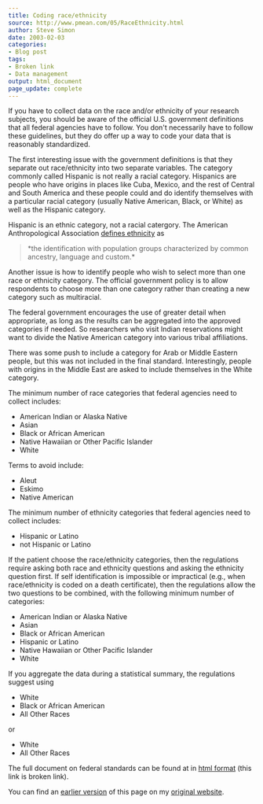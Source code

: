 ```yaml
---
title: Coding race/ethnicity
source: http://www.pmean.com/05/RaceEthnicity.html
author: Steve Simon
date: 2003-02-03
categories:
- Blog post
tags:
- Broken link
- Data management
output: html_document
page_update: complete
---
```

If you have to collect data on the race and/or ethnicity of your research subjects, you should be aware of the official U.S. government definitions that all federal agencies have to follow. You don't necessarily have to follow these guidelines, but they do offer up a way to code your data that is reasonably standardized.

The first interesting issue with the government definitions is that they separate out race/ethnicity into two separate variables. The category commonly called Hispanic is not really a racial category. Hispanics are people who have origins in places like Cuba, Mexico, and the rest of Central and South America and these people could and do identify themselves with a particular racial category (usually Native American, Black, or White) as well as the Hispanic category.

Hispanic is an ethnic category, not a racial catergory. The American Anthropological Association [defines ethnicity][aaa1] as

<blockquote>*the identification with population groups characterized by common ancestry, language and custom.*</blockquote>


Another issue is how to identify people who wish to select more than one race or ethnicity category. The official government policy is to allow respondents to choose more than one category rather than creating a new category such as multiracial.

The federal government encourages the use of greater detail when appropriate, as long as the results can be aggregated into the approved categories if needed. So researchers who visit Indian reservations might want to divide the Native American category into various tribal affiliations.

There was some push to include a category for Arab or Middle Eastern people, but this was not included in the final standard. Interestingly, people with origins in the Middle East are asked to include themselves in the White category.

The minimum number of race categories that federal agencies need to collect includes:

-   American Indian or Alaska Native
-   Asian
-   Black or African American
-   Native Hawaiian or Other Pacific Islander
-   White

Terms to avoid include:

-   Aleut
-   Eskimo
-   Native American

The minimum number of ethnicity categories that federal agencies need to collect includes:

-   Hispanic or Latino
-   not Hispanic or Latino

If the patient choose the race/ethnicity categories, then the regulations require asking both race and ethnicity questions and asking the ethnicity question first. If self identification is impossible or impractical (e.g., when race/ethnicity is coded on a death certificate), then the regulations allow the two questions to be combined, with the following minimum number of categories:

-   American Indian or Alaska Native
-   Asian
-   Black or African American
-   Hispanic or Latino
-   Native Hawaiian or Other Pacific Islander
-   White

If you aggregate the data during a statistical summary, the regulations
suggest using

-   White
-   Black or African American
-   All Other Races

or

-   White
-   All Other Races

The full document on federal standards can be found at in [html format][fed1] (this link is broken link).

You can find an [earlier version][sim1] of this page on my [original website][sim2].

[sim1]: http://www.pmean.com/05/RaceEthnicity.html
[sim2]: http://www.pmean.com/original_site.html

[aaa1]: http://www.aaanet.org/gvt/ombdraft.htm
[fed1]: http://www.whitehouse.gov/omb/fedreg/ombdir15.html
